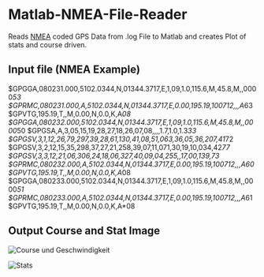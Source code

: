 Matlab-NMEA-File-Reader
=======================

Reads [NMEA](http://de.wikipedia.org/wiki/NMEA_0183 "NMEA bei Wikipedia") coded GPS Data from .log File to Matlab and creates Plot of stats and course driven.



Input file (NMEA Example)
-------------------------

$GPGGA,080231.000,5102.0344,N,01344.3717,E,1,09,1.0,115.6,M,45.8,M,,0000*53
$GPRMC,080231.000,A,5102.0344,N,01344.3717,E,0.00,195.19,100712,,,A*63
$GPVTG,195.19,T,,M,0.00,N,0.0,K,A*08
$GPGGA,080232.000,5102.0344,N,01344.3717,E,1,09,1.0,115.6,M,45.8,M,,0000*50
$GPGSA,A,3,05,15,19,28,27,18,26,07,08,,,,1.7,1.0,1.3*33
$GPGSV,3,1,12,26,79,297,39,28,61,130,41,08,51,063,36,05,36,207,41*72
$GPGSV,3,2,12,15,35,298,37,27,21,258,39,07,11,071,30,19,10,034,42*77
$GPGSV,3,3,12,21,06,306,24,18,06,327,40,09,04,255,,17,00,139,*73
$GPRMC,080232.000,A,5102.0344,N,01344.3717,E,0.00,195.19,100712,,,A*60
$GPVTG,195.19,T,,M,0.00,N,0.0,K,A*08
$GPGGA,080233.000,5102.0344,N,01344.3717,E,1,09,1.0,115.6,M,45.8,M,,0000*51
$GPRMC,080233.000,A,5102.0344,N,01344.3717,E,0.00,195.19,100712,,,A*61
$GPVTG,195.19,T,,M,0.00,N,0.0,K,A*08


Output Course and Stat Image
----------------------------

![Course und Geschwindigkeit](https://raw.github.com/balzer82/Matlab-NMEA-File-Reader/master/GPS-Log-Messung1-Course.png  "Geschwindigkeit und gefahrener Kurs")

![Stats](https://raw.github.com/balzer82/Matlab-NMEA-File-Reader/master/GPS-Log-Messung1-NumSats.png  "Stats der Messung")

